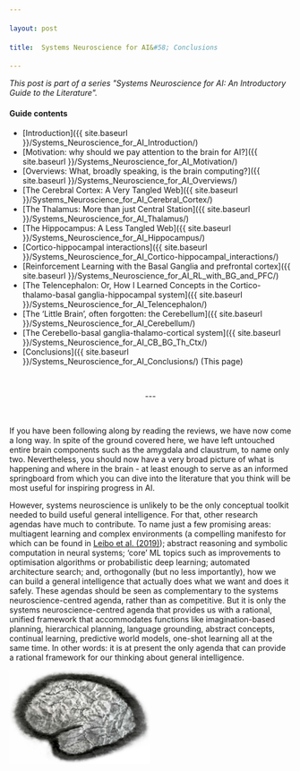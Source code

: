 ```yaml
---

layout: post

title:  Systems Neuroscience for AI&#58; Conclusions

---
```


_This post is part of a series "Systems Neuroscience for AI: An Introductory Guide to the Literature"._

#### Guide contents
* [Introduction]({{ site.baseurl }}/Systems_Neuroscience_for_AI_Introduction/)
* [Motivation: why should we pay attention to the brain for AI?]({{ site.baseurl }}/Systems_Neuroscience_for_AI_Motivation/)
* [Overviews: What, broadly speaking, is the brain computing?]({{ site.baseurl }}/Systems_Neuroscience_for_AI_Overviews/)
* [The Cerebral Cortex: A Very Tangled Web]({{ site.baseurl }}/Systems_Neuroscience_for_AI_Cerebral_Cortex/)
* [The Thalamus: More than just Central Station]({{ site.baseurl }}/Systems_Neuroscience_for_AI_Thalamus/)
* [The Hippocampus: A Less Tangled Web]({{ site.baseurl }}/Systems_Neuroscience_for_AI_Hippocampus/)
* [Cortico-hippocampal interactions]({{ site.baseurl }}/Systems_Neuroscience_for_AI_Cortico-hippocampal_interactions/)
* [Reinforcement Learning with the Basal Ganglia and prefrontal cortex]({{ site.baseurl }}/Systems_Neuroscience_for_AI_RL_with_BG_and_PFC/)
* [The Telencephalon: Or, How I Learned Concepts in the Cortico-thalamo-basal ganglia-hippocampal system]({{ site.baseurl }}/Systems_Neuroscience_for_AI_Telencephalon/)
* [The ‘Little Brain’, often forgotten: the Cerebellum]({{ site.baseurl }}/Systems_Neuroscience_for_AI_Cerebellum/)
* [The Cerebello-basal ganglia-thalamo-cortical system]({{ site.baseurl }}/Systems_Neuroscience_for_AI_CB_BG_Th_Ctx/)
* [Conclusions]({{ site.baseurl }}/Systems_Neuroscience_for_AI_Conclusions/) (This page)

<br>
<p markdown='1' style="text-align:center">---</p>
<br>

If you have been following along by reading the reviews, we have now come a long way. In spite of the ground covered here, we have left untouched entire brain components such as the amygdala and claustrum, to name only two. Nevertheless, you should now have a very broad picture of what is happening and where in the brain - at least enough to serve as an informed springboard from which you can dive into the literature that you think will be most useful for inspiring progress in AI.

However, systems neuroscience is unlikely to be the only conceptual toolkit needed to build useful general intelligence. For that, other research agendas have much to contribute. To name just a few promising areas: multiagent learning and complex environments (a compelling manifesto for which can be found in [Leibo et al. (2019)](https://arxiv.org/abs/1903.00742)); abstract reasoning and symbolic computation in neural systems; ‘core’ ML topics such as improvements to optimisation algorithms or probabilistic deep learning; automated architecture search; and, orthogonally (but no less importantly), how we can build a general intelligence that actually does what we want and does it safely. These agendas should be seen as complementary to the systems neuroscience-centred agenda, rather than as competitive. But it is only the systems neuroscience-centred agenda that provides us with a rational, unified framework that accommodates functions like imagination-based planning, hierarchical planning, language grounding, abstract concepts, continual learning, predictive world models, one-shot learning all at the same time. In other words: it is at present the only agenda that can provide a rational framework for our thinking about general intelligence.

<img class="center" width="50%" height="50%" src="../images/brain_sketch.jpg"> 
